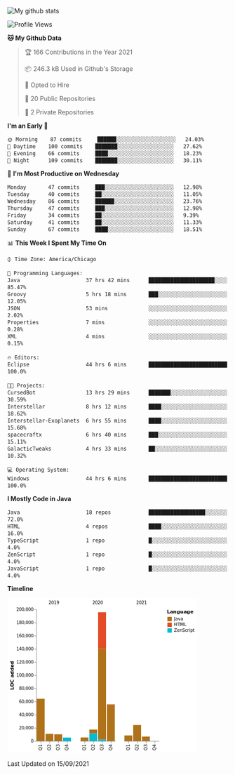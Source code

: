 ![My github stats](https://github-readme-stats.vercel.app/api?username=romvoid95&theme=gruvbox&include_all_commits=true&show_icons=true")

<!--START_SECTION:waka-->
![Profile Views](http://img.shields.io/badge/Profile%20Views-1-blue)

**🐱 My Github Data** 

> 🏆 166 Contributions in the Year 2021
 > 
> 📦 246.3 kB Used in Github's Storage 
 > 
> 💼 Opted to Hire
 > 
> 📜 20 Public Repositories 
 > 
> 🔑 2 Private Repositories  
 > 
**I'm an Early 🐤** 

```text
🌞 Morning    87 commits     ██████░░░░░░░░░░░░░░░░░░░   24.03% 
🌆 Daytime    100 commits    ███████░░░░░░░░░░░░░░░░░░   27.62% 
🌃 Evening    66 commits     ████░░░░░░░░░░░░░░░░░░░░░   18.23% 
🌙 Night      109 commits    ███████░░░░░░░░░░░░░░░░░░   30.11%

```
📅 **I'm Most Productive on Wednesday** 

```text
Monday       47 commits     ███░░░░░░░░░░░░░░░░░░░░░░   12.98% 
Tuesday      40 commits     ██░░░░░░░░░░░░░░░░░░░░░░░   11.05% 
Wednesday    86 commits     ██████░░░░░░░░░░░░░░░░░░░   23.76% 
Thursday     47 commits     ███░░░░░░░░░░░░░░░░░░░░░░   12.98% 
Friday       34 commits     ██░░░░░░░░░░░░░░░░░░░░░░░   9.39% 
Saturday     41 commits     ██░░░░░░░░░░░░░░░░░░░░░░░   11.33% 
Sunday       67 commits     ████░░░░░░░░░░░░░░░░░░░░░   18.51%

```


📊 **This Week I Spent My Time On** 

```text
⌚︎ Time Zone: America/Chicago

💬 Programming Languages: 
Java                     37 hrs 42 mins      █████████████████████░░░░   85.47% 
Groovy                   5 hrs 18 mins       ███░░░░░░░░░░░░░░░░░░░░░░   12.05% 
JSON                     53 mins             ░░░░░░░░░░░░░░░░░░░░░░░░░   2.02% 
Properties               7 mins              ░░░░░░░░░░░░░░░░░░░░░░░░░   0.28% 
XML                      4 mins              ░░░░░░░░░░░░░░░░░░░░░░░░░   0.15%

🔥 Editors: 
Eclipse                  44 hrs 6 mins       █████████████████████████   100.0%

🐱‍💻 Projects: 
CursedBot                13 hrs 29 mins      ███████░░░░░░░░░░░░░░░░░░   30.59% 
Interstellar             8 hrs 12 mins       ████░░░░░░░░░░░░░░░░░░░░░   18.62% 
Interstellar-Exoplanets  6 hrs 55 mins       ████░░░░░░░░░░░░░░░░░░░░░   15.68% 
spacecraftx              6 hrs 40 mins       ███░░░░░░░░░░░░░░░░░░░░░░   15.11% 
GalacticTweaks           4 hrs 33 mins       ██░░░░░░░░░░░░░░░░░░░░░░░   10.32%

💻 Operating System: 
Windows                  44 hrs 6 mins       █████████████████████████   100.0%

```

**I Mostly Code in Java** 

```text
Java                     18 repos            ██████████████████░░░░░░░   72.0% 
HTML                     4 repos             ████░░░░░░░░░░░░░░░░░░░░░   16.0% 
TypeScript               1 repo              █░░░░░░░░░░░░░░░░░░░░░░░░   4.0% 
ZenScript                1 repo              █░░░░░░░░░░░░░░░░░░░░░░░░   4.0% 
JavaScript               1 repo              █░░░░░░░░░░░░░░░░░░░░░░░░   4.0%

```


**Timeline**

![Chart not found](https://raw.githubusercontent.com/ROMVoid95/ROMVoid95/master/charts/bar_graph.png) 


 Last Updated on 15/09/2021
<!--END_SECTION:waka-->
